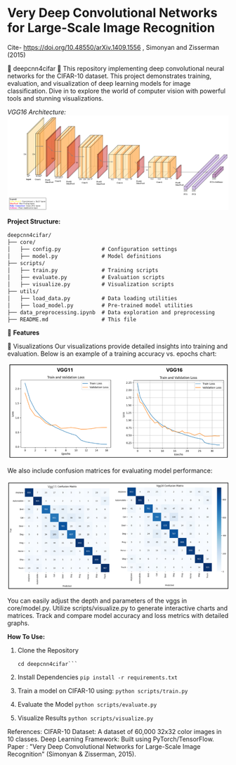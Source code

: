 # **Very Deep Convolutional Networks for Large-Scale Image Recognition**

Cite- https://doi.org/10.48550/arXiv.1409.1556 , Simonyan and Zisserman (2015)

🌟 deepcnn4cifar 🌟
This repository implementing deep convolutional neural networks for the CIFAR-10 dataset. This project demonstrates training, evaluation, and visualization of deep learning models for image classification. Dive in to explore the world of computer vision with powerful tools and stunning visualizations.

_VGG16 Architecture:_
![alt text](image-2.png)

**Project Structure:**

```
deepcnn4cifar/
├── core/
│   ├── config.py             # Configuration settings
│   ├── model.py              # Model definitions
├── scripts/
│   ├── train.py              # Training scripts
│   ├── evaluate.py           # Evaluation scripts
│   ├── visualize.py          # Visualization scripts
├── utils/
│   ├── load_data.py          # Data loading utilities
│   ├── load_model.py         # Pre-trained model utilities
├── data_preprocessing.ipynb  # Data exploration and preprocessing
├── README.md                 # This file
```

🚀 **Features**

🎨 Visualizations
Our visualizations provide detailed insights into training and evaluation. Below is an example of a training accuracy vs. epochs chart:

![alt text](image.png)

We also include confusion matrices for evaluating model performance:

![alt text](image-1.png)

You can easily adjust the depth and parameters of the vggs in core/model.py.
Utilize scripts/visualize.py to generate interactive charts and matrices.
Track and compare model accuracy and loss metrics with detailed graphs.

**How To Use:**

1. Clone the Repository
   ````git clone https://github.com/yourusername/deepcnn4cifar.git
   cd deepcnn4cifar```
   ````
2. Install Dependencies
   `pip install -r requirements.txt`

3. Train a model on CIFAR-10 using:
   `python scripts/train.py`

4. Evaluate the Model
   `python scripts/evaluate.py`

5. Visualize Results
   `python scripts/visualize.py`

References:
CIFAR-10 Dataset: A dataset of 60,000 32x32 color images in 10 classes.
Deep Learning Framework: Built using PyTorch/TensorFlow.
Paper : "Very Deep Convolutional Networks for Large-Scale Image Recognition" (Simonyan & Zisserman, 2015).
